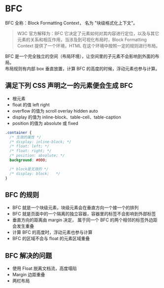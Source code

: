 # BFC

BFC 全称：Block Formatting Context， 名为 "块级格式化上下文"。

> W3C 官方解释为：BFC 它决定了元素如何对其内容进行定位，以及与其它元素的关系和相互作用，当涉及到可视化布局时，Block Formatting Context 提供了一个环境，HTML 在这个环境中按照一定的规则进行布局。

BFC 是一个完全独立的空间（布局环境），让空间里的子元素不会影响到外面的布局。  
布局规则有内部 box 垂直放置，计算 BFC 的高度的时候，浮动元素也参与计算。

## 满足下列 CSS 声明之一的元素便会生成 BFC

- 根元素
- float 的值 left right
- overflow 的值为 scroll overlay hidden auto
- display 的值为 inline-block、table-cell、table-caption
- position 的值为 absolute 或 fixed

```css
.container {
  /* 生效的属性 */
  /* display: inline-block; */
  /* float: left; */
  /* float: right; */
  /* position: absolute; */
  background: #000;

  /* block是无效的 */
  /* display: block;   */
}
```

## BFC 的规则

- BFC 就是一个块级元素，块级元素会在垂直方向一个接一个的排列
- BFC 就是页面中的一个隔离的独立容器，容器里的标签不会影响到外部标签
- 垂直方向的距离由 margin 决定， 属于同一个 BFC 的两个相邻的标签外边距会发生重叠
- 计算 BFC 的高度时，浮动元素也参与计算
- BFC 的区域不会与 float 的元素区域重叠

## BFC 解决的问题

- 使用 Float 脱离文档流，高度塌陷
- Margin 边距重叠
- 两栏布局
